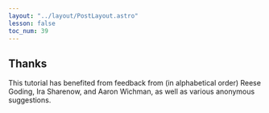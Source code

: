 ```yaml
---
layout: "../layout/PostLayout.astro"
lesson: false
toc_num: 39
---
```

 
## <a name="thanks"> Thanks </a>

This tutorial has benefited from feedback from (in alphabetical order)
Reese Goding, Ira Sharenow, and Aaron Wichman, as well as various
anonymous suggestions.
